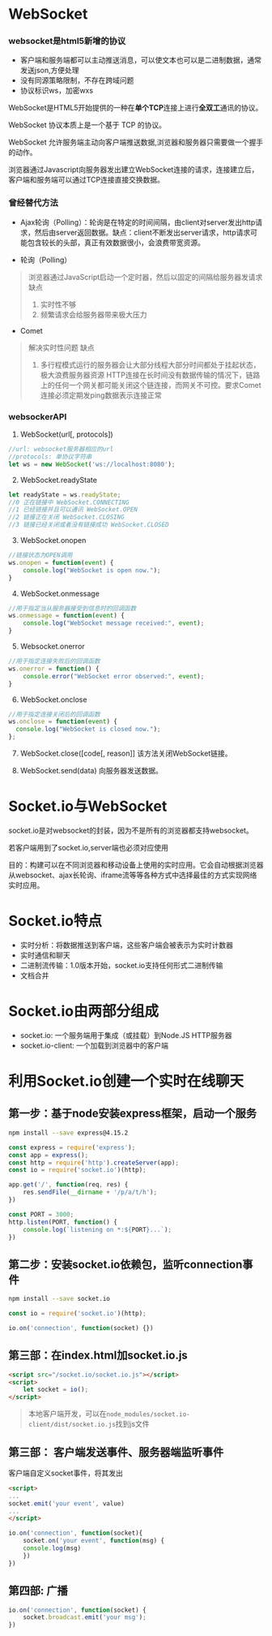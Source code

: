 # WebSocket

### websocket是html5新增的协议

- 客户端和服务端都可以主动推送消息，可以使文本也可以是二进制数据，通常发送json,方便处理
- 没有同源策略限制，不存在跨域问题
- 协议标识ws，加密wxs

WebSocket是HTML5开始提供的一种在**单个TCP**连接上进行**全双工**通讯的协议。

WebSocket 协议本质上是一个基于 TCP 的协议。

WebSocket 允许服务端主动向客户端推送数据,浏览器和服务器只需要做一个握手的动作。

浏览器通过Javascript向服务器发出建立WebSocket连接的请求，连接建立后，客户端和服务端可以通过TCP连接直接交换数据。

### 曾经替代方法

- Ajax轮询（Polling）：轮询是在特定的时间间隔，由client对server发出http请求，然后由server返回数据。缺点：client不断发出server请求，http请求可能包含较长的头部，真正有效数据很小，会浪费带宽资源。

- 轮询（Polling）
> 浏览器通过JavaScript启动一个定时器，然后以固定的间隔给服务器发请求
> 缺点
> 1. 实时性不够
> 2. 频繁请求会给服务器带来极大压力

- Comet
> 解决实时性问题
> 缺点
> 1. 多行程模式运行的服务器会让大部分线程大部分时间都处于挂起状态，极大浪费服务器资源
> HTTP连接在长时间没有数据传输的情况下，链路上的任何一个网关都可能关闭这个链连接，而网关不可控。要求Comet连接必须定期发ping数据表示连接正常

### websockerAPI

1. WebSocket(url[, protocols])

``` js
//url: websocket服务器相应的url
//protocols: 单协议字符串
let ws = new WebSocket('ws://localhost:8080');
```
 2. WebSocket.readyState

``` js
let readyState = ws.readyState;
//0 正在链接中 WebSocket.CONNECTING
//1 已经链接并且可以通讯 WebSocket.OPEN
//2 链接正在关闭 WebSocket.CLOSING
//3 链接已经关闭或者没有链接成功 WebSocket.CLOSED
```

3.  WebSocket.onopen

``` js
//链接状态为OPEN调用
ws.onopen = function(event) {
    console.log("WebSocket is open now.");
}
```

4.  WebSocket.onmessage

``` js
//用于指定当从服务器接受到信息时的回调函数
ws.onmessage = function(event) {
    console.log("WebSocket message received:", event);
}
```

5. Websocket.onerror

``` js
//用于指定连接失败后的回调函数
ws.onerror = function() {
    console.error("WebSocket error observed:", event);
}
```

6. WebSocket.onclose

``` js
//用于指定连接关闭后的回调函数
ws.onclose = function(event) {
  console.log("WebSocket is closed now.");
};
```

7. WebSocket.close([code[, reason]]
该方法关闭WebSocket链接。

8. WebSocket.send(data)
向服务器发送数据。



# Socket.io与WebSocket
socket.io是对websocket的封装，因为不是所有的浏览器都支持websocket。

若客户端用到了socket.io,server端也必须对应使用

目的：构建可以在不同浏览器和移动设备上使用的实时应用。它会自动根据浏览器从websocket、ajax长轮询、iframe流等等各种方式中选择最佳的方式实现网络实时应用。

# Socket.io特点
- 实时分析：将数据推送到客户端，这些客户端会被表示为实时计数器
- 实时通信和聊天
- 二进制流传输：1.0版本开始，socket.io支持任何形式二进制传输
- 文档合并

# Socket.io由两部分组成
- socket.io: 一个服务端用于集成（或挂载）到Node.JS HTTP服务器
- socket.io-client: 一个加载到浏览器中的客户端

# 利用Socket.io创建一个实时在线聊天

## 第一步：基于node安装express框架，启动一个服务

``` bash
npm install --save express@4.15.2
```
``` js
const express = require('express');
const app = express();
const http = require('http').createServer(app);
const io = require('socket.io')(http);

app.get('/', function(req, res) {
    res.sendFile(__dirname + '/p/a/t/h');
})

const PORT = 3000;
http.listen(PORT, function() {
    console.log(`listening on *:${PORT}...`);
})
```

## 第二步：安装socket.io依赖包，监听connection事件

``` bash
npm install --save socket.io
```

``` js
const io = require('socket.io')(http);

io.on('connection', function(socket) {})
```

## 第三部：在index.html加socket.io.js

``` html
<script src="/socket.io/socket.io.js"></script>
<script>
    let socket = io();
</script>
```
> 本地客户端开发，可以在`node_modules/socket.io-client/dist/socket.io.js`找到js文件


## 第三部： 客户端发送事件、服务器端监听事件
客户端自定义socket事件，将其发出

``` html
<script>
...
socket.emit('your event', value)
...
</script>
```
``` js
io.on('connection', function(socket){
    socket.on('your event', function(msg) {
    console.log(msg)
    })
})
```

## 第四部: 广播

``` js
io.on('connection', function(socket) {
    socket.broadcast.emit('your msg');
})
```

